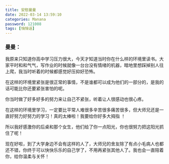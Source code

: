 ```yaml
---
title: 安慰曼曼
date: 2022-03-14 13:59:10
categories: Manana
password: 121008 
tags: [悄悄话]
---
```


### 曼曼：

我原来只知道你高中学习压力很大，今天才知道当时你在什么样的环境里读书。大家平时和和气气，写作业的时候就像一台台没有情绪的机器，暗地里想踩掉别人往上爬，我当时听着的时候都感觉好压抑好恐怖。

在这样的环境里紧张是很正常的事情，不是谁都可以成为他们的一部分的，是我的话可能比你还要紧张害怕的呢。

你当时做了好多好多的努力来让自己不紧张，听着让人很感动也很心疼。

在这样的环境里学习，一定要比平常人难很多辛苦很多痛苦很多，但大师兄还是一直好努力好努力的学习！真的太棒啦！我要给你好多大拇指 ！

所以我好感激你的后桌和那个女生，他们给了你一点阳光，你也很努力把这阳光抓住了呢！

现在好啦，到了大学身边不会有这样的人了，大师兄的舍友除了有点小毛病人也都还不错，你终于可以快快乐乐的自己学了，不用再紧张其他人了。我也会一直陪着你，给你温柔与关怀！

